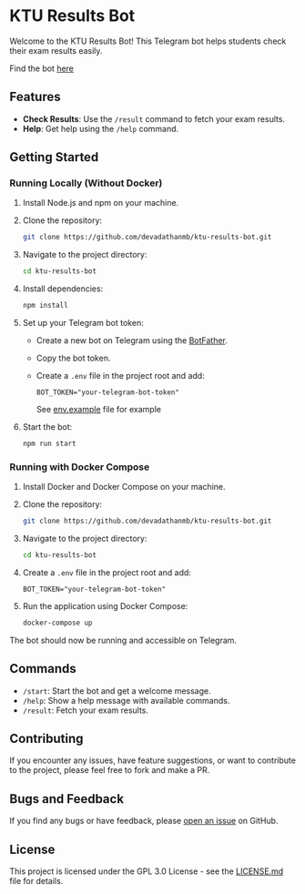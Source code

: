 # KTU Results Bot

Welcome to the KTU Results Bot! This Telegram bot helps students check their exam results easily.

Find the bot [here](https://t.me/ktu_results_bot)

## Features

- **Check Results**: Use the `/result` command to fetch your exam results.
- **Help**: Get help using the `/help` command.

## Getting Started

### Running Locally (Without Docker)

1. Install Node.js and npm on your machine.
2. Clone the repository:

   ```bash
   git clone https://github.com/devadathanmb/ktu-results-bot.git
   ```

3. Navigate to the project directory:

   ```bash
   cd ktu-results-bot
   ```

4. Install dependencies:

   ```bash
   npm install
   ```

5. Set up your Telegram bot token:

   - Create a new bot on Telegram using the [BotFather](https://core.telegram.org/bots#botfather).
   - Copy the bot token.
   - Create a `.env` file in the project root and add:

     ```env
     BOT_TOKEN="your-telegram-bot-token"
     ```

     See [env.example]("./env.example") file for example

6. Start the bot:

   ```bash
   npm run start
   ```

### Running with Docker Compose

1. Install Docker and Docker Compose on your machine.

2. Clone the repository:

   ```bash
   git clone https://github.com/devadathanmb/ktu-results-bot.git
   ```

3. Navigate to the project directory:

   ```bash
   cd ktu-results-bot
   ```

4. Create a `.env` file in the project root and add:

   ```env
   BOT_TOKEN="your-telegram-bot-token"
   ```

5. Run the application using Docker Compose:

   ```bash
   docker-compose up
   ```

The bot should now be running and accessible on Telegram.

## Commands

- `/start`: Start the bot and get a welcome message.
- `/help`: Show a help message with available commands.
- `/result`: Fetch your exam results.

## Contributing

If you encounter any issues, have feature suggestions, or want to contribute to the project, please feel free to fork and make a PR.

## Bugs and Feedback

If you find any bugs or have feedback, please [open an issue](https://github.com/devadathanmb/ktu-results-bot/issues) on GitHub.

## License

This project is licensed under the GPL 3.0 License - see the [LICENSE.md](./LICENSE.md) file for details.
